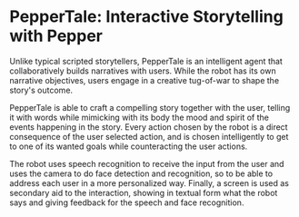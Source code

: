 # PepperTale: Interactive Storytelling with Pepper
Unlike typical scripted storytellers, PepperTale is an intelligent agent that collaboratively builds 
narratives with users. While the robot has its own narrative objectives, users engage in a creative 
tug-of-war to shape the story's outcome. <br>

PepperTale is able to craft a compelling story together with the user, telling it with words while mimicking 
with its body the mood and spirit of the events happening in the story. Every action chosen by the robot 
is a direct consequence of the user selected action, and is chosen intelligently to get to one of its 
wanted goals while counteracting the user actions. <br>

The robot uses speech recognition to receive the input from the user and uses the camera to do face detection 
and recognition, so to be able to address each user in a more personalized way. Finally, a screen is used as 
secondary aid to the interaction, showing in textual form what the robot says and giving feedback for the 
speech and face recognition.
